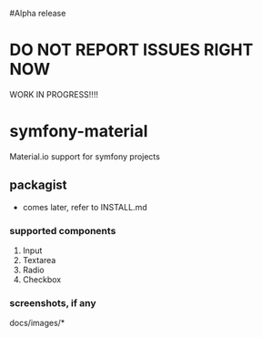 #Alpha release

# DO NOT REPORT ISSUES RIGHT NOW
WORK IN PROGRESS!!!!

# symfony-material
Material.io support for symfony projects

## packagist
- comes later, refer to INSTALL.md

### supported components
1. Input
2. Textarea
3. Radio
4. Checkbox

### screenshots, if any
docs/images/*
